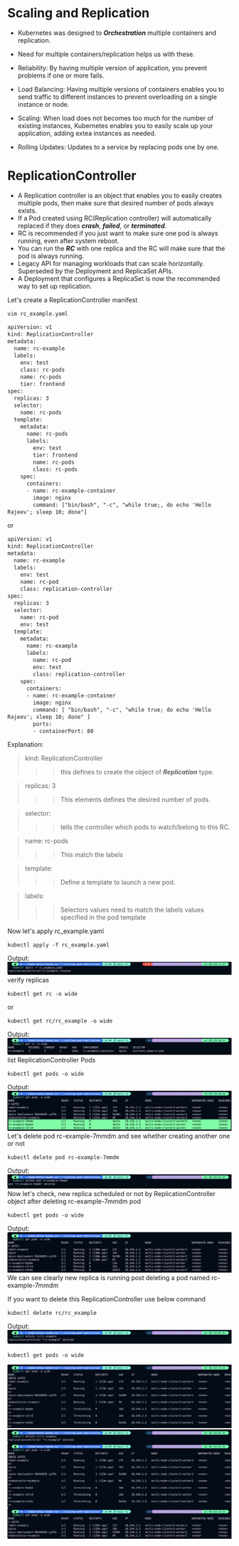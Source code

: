 # Scaling and Replication

- Kubernetes was designed to **_Orchestration_** multiple containers and replication.
- Need for multiple containers/replication helps us with these.
- Reliability: By having multiple version of application, you prevent problems if one or more fails.

- Load Balancing: Having multiple versions of containers enables you to send traffic to different instances to prevent overloading on a single instance or node.
- Scaling:
  When load does not becomes too much
  for the number of existing instances, Kubernetes
  enables you to easily scale up
  your application, adding
  extea instances as needed.

- Rolling Updates: Updates to a service
  by replacing pods one by one.

# ReplicationController

- A Replication controller is an object that enables you
  to easily creates multiple pods, then make sure that desired number of pods always exists.
- If a Pod created using RC(Replication controller) will automatically replaced if they does **_crash_**, **_failed_**, or **_terminated_**.
- RC is recommended if you just want to make sure one pod is always running, even after system reboot.
- You can run the **_RC_** with one replica and the RC will make sure that the pod is always running.
- Legacy API for managing workloads that can scale horizontally. Superseded by the Deployment and ReplicaSet APIs.
- A Deployment that configures a ReplicaSet is now the recommended way to set up replication.

Let's create a ReplicationController manifest

```
vim rc_example.yaml
```

```
apiVersion: v1
kind: ReplicationController
metadata:
  name: rc-example
  labels:
    env: test
    class: rc-pods
    name: rc-pods
    tier: frontend
spec:
  replicas: 3
  selector:
    name: rc-pods
  template:
    metadata:
      name: rc-pods
      labels:
        env: test
        tier: frontend
        name: rc-pods
        class: rc-pods
    spec:
      containers:
      - name: rc-example-container
        image: nginx
        command: ["bin/bash", "-c", "while true;, do echo 'Hello Rajeev'; sleep 10; done"]
```

or

```
apiVersion: v1
kind: ReplicationController
metadata:
  name: rc-example
  labels:
    env: test
    name: rc-pod
    class: replication-controller
spec:
  replicas: 3
  selector:
    name: rc-pod
    env: test
  template:
    metadata:
      name: rc-example
      labels:
        name: rc-pod
        env: test
        class: replication-controller
    spec:
      containers:
      - name: rc-example-container
        image: nginx
        command: [ "bin/bash", "-c", "while true; do echo 'Hello Rajeev'; sleep 10; done" ]
        ports:
        - containerPort: 80

```

Explanation:

> kind: ReplicationController
>
> > > this defines to create the object of **_Replication_** type.

> replicas: 3
>
> > > This elements defines the desired number of pods.

> selector:
>
> > > tells the controller which pods to watch/belong to this
> > > RC.

> name: rc-pods
>
> > > This match the labels

> template:
>
> > > Define a template to launch a new pod.

> labels:
>
> > > Selectors values need to match the labels values specified in the pod template

Now let's apply rc_example.yaml

```
kubectl apply -f rc_example.yaml
```

Output:
![kubectl apply rc_example.yaml](image.png)
verify replicas

```
kubectl get rc -o wide
```

or

```
kubectl get rc/rc_example -o wide
```

Output:
![list all Replication controller(kubectl get rc -o wide)](image-1.png)
list ReplicationController Pods

```
kubectl get pods -o wide
```

Output:
![List all pods with more details](image-2.png)
Let's delete pod rc-example-7mmdm and see whether creating another one or not

```
kubectl delete pod rc-example-7mmdm
```

Output:
![delete specific pod ](image-3.png)
Now let's check, new replica scheduled or not by ReplicationController object after deleting rc-example-7mmdm pod

```
kubectl get pods -o wide
```

Output:
![alt text](image-4.png)
We can see clearly new replica is running post deleting a pod named rc-example-7mmdm

If you want to delete this ReplicationController use below command

```
kubectl delete rc/rc_example
```

Output:
![Delete ReplicationController(kubectl delete rc/rc_example)](image-5.png)

```
kubectl get pods -o wide
```

![alt text](image-6.png)
![alt text](image-7.png)
